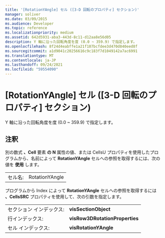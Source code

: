 ```yaml
---
title: '[RotationYAngle] セル ([3-D 回転のプロパティ] セクション)'
manager: soliver
ms.date: 03/09/2015
ms.audience: Developer
ms.topic: reference
ms.localizationpriority: medium
ms.assetid: 642d5931-aba3-443d-8c11-d12aa8e56d05
description: Y 軸に沿った回転角度を度 (0.0 ~ 359.9) で指定します。
ms.openlocfilehash: 8f24d4eabffe1a21f107bcfdee3d470d840eed8f
ms.sourcegitcommit: a1d9041c20256616c9c183f7d1049142a7ac6991
ms.translationtype: MT
ms.contentlocale: ja-JP
ms.lasthandoff: 09/24/2021
ms.locfileid: "59554090"
---
```

# <a name="rotationyangle-cell-3-d-rotation-properties-section"></a>[RotationYAngle] セル ([3-D 回転のプロパティ] セクション)

Y 軸に沿った回転角度を度 (0.0 ~ 359.9) で指定します。
  
## <a name="remarks"></a>注釈

別の数式 **、Cell** 要素 **の N** 属性の値、または CellsU プロパティを使用したプログラムから、名前によって **RotationYAngle** セルへの参照を取得するには、次の値を **使用** します。 
  
|||
|:-----|:-----|
|セル名:  <br/> |RotationYAngle  <br/> |
   
プログラムから Index によって **RotationYAngle** セルへの参照を取得するには **、CellsSRC** プロパティを使用して、次の引数を指定します。 
  
|||
|:-----|:-----|
|セクション インデックス:  <br/> |**visSectionObject** <br/> |
|行インデックス:  <br/> |**visRow3DRotationProperties** <br/> |
|セル インデックス:  <br/> |**visRotationYAngle** <br/> |
   

